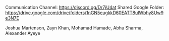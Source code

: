 Communication Channel: https://discord.gg/Dr7jU4at
Shared Google Folder: https://drive.google.com/drive/folders/1nGN5eugkkD60EATT8uIWbhy8Uw9e3N7E

Joshua Martenson, Zayn Khan, Mohamad Hamade, Abhu Sharma, Alexander Ayeye
